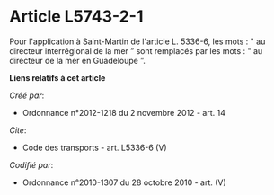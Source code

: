 # Article L5743-2-1

Pour l'application à Saint-Martin de l'article L. 5336-6, les mots : " au directeur interrégional de la mer ” sont remplacés
par les mots : " au directeur de la mer en Guadeloupe ”.

**Liens relatifs à cet article**

_Créé par_:

  - Ordonnance n°2012-1218 du 2 novembre 2012 - art. 14

_Cite_:

  - Code des transports - art. L5336-6 (V)

_Codifié par_:

  - Ordonnance n°2010-1307 du 28 octobre 2010 - art. (V)

